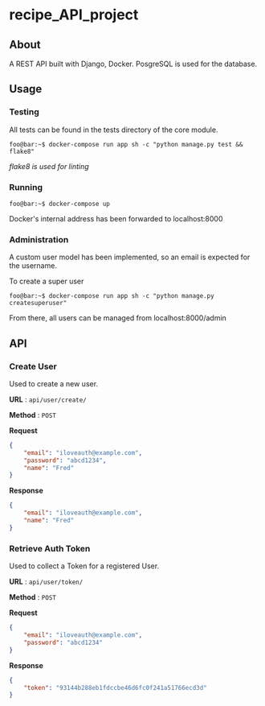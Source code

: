 # recipe_API_project

## About

A REST API built with Django, Docker. PosgreSQL is used for the database.

## Usage

### Testing

All tests can be found in the tests directory of the core module.

```console
foo@bar:~$ docker-compose run app sh -c "python manage.py test && flake8"
```

*flake8 is used for linting*

### Running

```console
foo@bar:~$ docker-compose up
```

Docker's internal address has been forwarded to localhost:8000

### Administration

A custom user model has been implemented, so an email is expected for the username.

To create a super user

```console
foo@bar:~$ docker-compose run app sh -c "python manage.py createsuperuser"
```

From there, all users can be managed from localhost:8000/admin


## API

### Create User

Used to create a new user.

**URL** : `api/user/create/`

**Method** : `POST`

**Request**

```json
{
    "email": "iloveauth@example.com",
    "password": "abcd1234",
    "name": "Fred"
}
```

**Response**

```json
{
    "email": "iloveauth@example.com",
    "name": "Fred"
}
```

### Retrieve Auth Token

Used to collect a Token for a registered User.

**URL** : `api/user/token/`

**Method** : `POST`

**Request**

```json
{
    "email": "iloveauth@example.com",
    "password": "abcd1234"
}
```

**Response**
```json
{
    "token": "93144b288eb1fdccbe46d6fc0f241a51766ecd3d"
}
```
